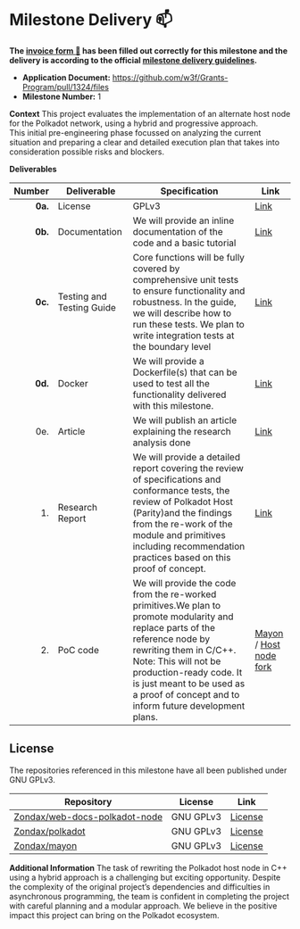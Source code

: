 # Milestone Delivery :mailbox:

**The [invoice form :pencil:](https://docs.google.com/forms/d/e/1FAIpQLSfmNYaoCgrxyhzgoKQ0ynQvnNRoTmgApz9NrMp-hd8mhIiO0A/viewform) has been filled out correctly for this milestone and the delivery is according to the official [milestone delivery guidelines](https://github.com/w3f/Grants-Program/blob/master/docs/milestone-deliverables-guidelines.md).**  

* **Application Document:** https://github.com/w3f/Grants-Program/pull/1324/files
* **Milestone Number:** 1

**Context** 
This project evaluates the implementation of an alternate host node for the Polkadot network, using a hybrid and progressive approach.  
This initial pre-engineering phase focussed on analyzing the current situation and preparing a clear and detailed execution plan that takes into consideration possible risks and blockers.


**Deliverables**

| Number | Deliverable | Specification                                                                                                                                                                                                                                                                                           | Link                                                                                                             |
| -----: | ----------- |---------------------------------------------------------------------------------------------------------------------------------------------------------------------------------------------------------------------------------------------------------------------------------------------------------|------------------------------------------------------------------------------------------------------------------|
| **0a.** | License | GPLv3                                                                                                                                                                                                                                                                                                   | [Link](#license)                                                                                                 |
| **0b.** | Documentation | We will provide an inline documentation of the code and a basic tutorial                                                                                                                                                                                                                                | [Link](https://github.com/Zondax/mayon/blob/add-docs/README.md)                                                  |
| **0c.** | Testing and Testing Guide | Core functions will be fully covered by comprehensive unit tests to ensure functionality and robustness. In the guide, we will describe how to run these tests. We plan to write integration tests at the boundary level                                                                                | [Link](../integration/testing.md)                                                                                |
| **0d.** | Docker | We will provide a Dockerfile(s) that can be used to test all the functionality delivered with this milestone.                                                                                                                                                                                           | [Link](https://github.com/Zondax/mayon/blob/main/Dockerfile)                                                                                                           |
| 0e. | Article | We will publish an article explaining the research analysis done                                                                                                                                                                                                                                        | [Link](https://zondax.ch/blog/polkadot-hybrid-host-node)                                                                                                              |
| 1. | Research Report | We will provide a detailed report covering the review of specifications and conformance tests, the review of Polkadot Host (Parity)and the findings from the re-work of the module and primitives including recommendation practices based on this proof of concept.                                    | [Link](https://github.com/Zondax/mayon/blob/main/docs/report/HybridHost_Zondax_Report.pdf) 
| 2. | PoC code| We will provide the code from the re-worked primitives.We plan to promote modularity and replace parts of the reference node by rewriting them in C/C++.  <br/> Note: This will not be production-ready code. It is just meant to be used as a proof of concept and to inform future development plans. | [Mayon](https://github.com/Zondax/mayon) / [Host node fork](https://github.com/Zondax/polkadot/tree/poc_hybrid) |


## License

The repositories referenced in this milestone have all been published under
GNU GPLv3.

| Repository                                                                      | License   | Link                                                                                            |
|---------------------------------------------------------------------------------|-----------|-------------------------------------------------------------------------------------------------|
| [Zondax/web-docs-polkadot-node](https://github.com/Zondax/mayon/tree/main/docs) | GNU GPLv3 | [License](https://github.com/Zondax/mayon/tree/main/docs/LICENSE)              |
| [Zondax/polkadot](https://github.com/Zondax/polkadot/tree/poc_hybrid)          | GNU GPLv3 | [License](https://github.com/Zondax/polkadot/blob/hybrid_node/LICENSE) |
| [Zondax/mayon](https://github.com/Zondax/mayon)                          | GNU GPLv3 | [License](https://github.com/Zondax/mayon/LICENSE)      |


**Additional Information**
The task of rewriting the Polkadot host node in C++ using a hybrid approach is a challenging but exciting opportunity. 
Despite the complexity of the original project’s dependencies and difficulties in asynchronous programming, the team is confident in completing the project with careful planning and a modular approach. We believe in the positive impact this project can bring on the Polkadot ecosystem.
